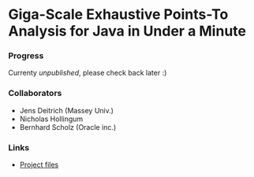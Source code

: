 # Giga-Scale Exhaustive Points-To Analysis for Java in Under a Minute #

### Progress ###

Currenty *unpublished*, please check back later :)

### Collaborators ###

* Jens Deitrich (Massey Univ.)
* Nicholas Hollingum
* Bernhard Scholz (Oracle inc.)

### Links ###

* [Project files](../../jens)
